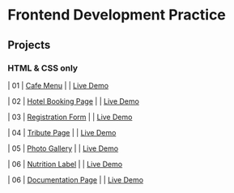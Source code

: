 # Frontend Development Practice 
<h2>Projects </h2>

<h3> HTML & CSS only </h3>
                                                                   
| 01  | [Cafe Menu](https://github.com/OAAK125/CafeMenu) |  | [Live Demo](https://oaak125.github.io/CafeMenu/)

| 02  | [Hotel Booking Page](https://github.com/OAAK125/HotelBookingForm.git) |  | [Live Demo](https://oaak125.github.io/HotelBookingForm/)

| 03  | [Registration Form](https://github.com/OAAK125/RegistrationForm) |  | [Live Demo](https://oaak125.github.io/RegistrationForm/)

| 04  | [Tribute Page](https://github.com/OAAK125/TributePage.git) |  | [Live Demo](https://oaak125.github.io/TributePage/)

| 05  | [Photo Gallery](https://github.com/OAAK125/PhotoGallery) |  | [Live Demo](https://oaak125.github.io/PhotoGallery/)

| 06  | [Nutrition Label](https://github.com/OAAK125/NutritionLabel) |  | [Live Demo](https://oaak125.github.io/NutritionLabel/)

| 06  | [Documentation Page](https://github.com/OAAK125/DocumentationPage) |  | [Live Demo](https://oaak125.github.io/DocumentationPage/)





